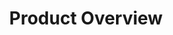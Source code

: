 ---
layout: layout.pug
title: Product Overview
navigationTitle: Product Overview
menuWeight: 2
excerpt: Product Overview
model: /services/kafka/data.yml
render: mustache
featureMaturity:
---